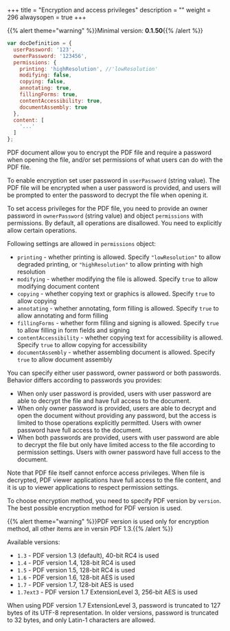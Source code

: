 +++
title = "Encryption and access privileges"
description = ""
weight = 296
alwaysopen = true
+++

{{% alert theme="warning" %}}Minimal version: **0.1.50**{{% /alert %}}

```js
var docDefinition = {
  userPassword: '123',
  ownerPassword: '123456',
  permissions: {
    printing: 'highResolution', //'lowResolution'
    modifying: false,
    copying: false,
    annotating: true,
    fillingForms: true,
    contentAccessibility: true,
    documentAssembly: true
  },
  content: [
    '...'
  ]
};
```

PDF document allow you to encrypt the PDF file and require a password when opening the file,
and/or set permissions of what users can do with the PDF file.

To enable encryption set user password in `userPassword` (string value). The PDF file will
be encrypted when a user password is provided, and users will be prompted to enter the password
to decrypt the file when opening it.

To set access privileges for the PDF file, you need to provide an owner password in `ownerPassword` (string value)
and object `permissions` with permissions. By default, all operations are disallowed.
You need to explicitly allow certain operations.

Following settings are allowed in `permissions` object:

- `printing` - whether printing is allowed. Specify `"lowResolution"` to allow degraded printing, or `"highResolution"` to allow printing with high resolution
- `modifying` - whether modifying the file is allowed. Specify `true` to allow modifying document content
- `copying` - whether copying text or graphics is allowed. Specify `true` to allow copying
- `annotating` - whether annotating, form filling is allowed. Specify `true` to allow annotating and form filling
- `fillingForms` - whether form filling and signing is allowed. Specify `true` to allow filling in form fields and signing
- `contentAccessibility` - whether copying text for accessibility is allowed. Specify `true` to allow copying for accessibility
- `documentAssembly` - whether assembling document is allowed. Specify `true` to allow document assembly

You can specify either user password, owner password or both passwords.
Behavior differs according to passwords you provides:

- When only user password is provided,
  users with user password are able to decrypt the file and have full access to the document.
- When only owner password is provided,
  users are able to decrypt and open the document without providing any password,
  but the access is limited to those operations explicitly permitted.
  Users with owner password have full access to the document.
- When both passwords are provided,
  users with user password are able to decrypt the file
  but only have limited access to the file according to permission settings.
  Users with owner password have full access to the document.

Note that PDF file itself cannot enforce access privileges.
When file is decrypted, PDF viewer applications have full access to the file content,
and it is up to viewer applications to respect permission settings.

To choose encryption method, you need to specify PDF version by `version`.
The best possible encryption method for PDF version is used.

{{% alert theme="warning" %}}PDF version is used only for encryption method, all other items are in versin PDF 1.3.{{% /alert %}}

Available versions:

- `1.3` - PDF version 1.3 (default), 40-bit RC4 is used
- `1.4` - PDF version 1.4, 128-bit RC4 is used
- `1.5` - PDF version 1.5, 128-bit RC4 is used
- `1.6` - PDF version 1.6, 128-bit AES is used
- `1.7` - PDF version 1.7, 128-bit AES is used
- `1.7ext3` - PDF version 1.7 ExtensionLevel 3, 256-bit AES is used

When using PDF version 1.7 ExtensionLevel 3, password is truncated to 127 bytes of its UTF-8 representation.
In older versions, password is truncated to 32 bytes, and only Latin-1 characters are allowed.